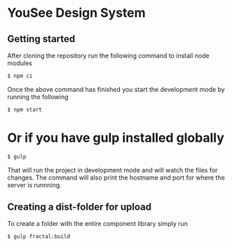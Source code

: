 # YouSee Design System

## Getting started

After cloning the repository run the following command to install node modules

```bash
$ npm ci
```

Once the above command has finished you start the development mode by running the following

```bash
$ npm start
```
# Or if you have gulp installed globally
```bash
$ gulp
```

That will run the project in development mode and will watch the files for changes. The command will also
print the hostname and port for where the server is runnning.

## Creating a dist-folder for upload

To create a folder with the entire component library simply run
```bash
$ gulp fractal:build
```

